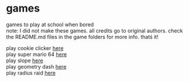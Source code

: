# games
games to play at school when bored<br>
note: I did not make these games. all credits go to original authors. check the README.md files in the game folders for more info.
thatś it!

play cookie clicker <a href="https://syntex1147.github.io/games/cc/cc.html">here</a>
<br>
play super mario 64 <a href="https://localidiot.gq/sm64/sm64.html">here</a><br>
play slope <a href="https://localidiot.gq/slope/slope.html">here</a><br>
play geometry dash <a href="https://localidiot.gq/geometry/">here</a><br>
play radius raid <a href="https://localidiot.gq/rr">here</a><br>

